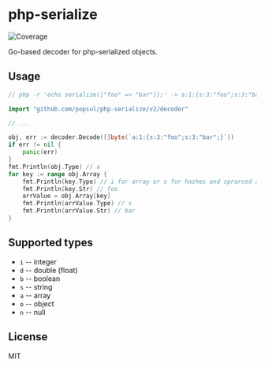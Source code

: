 # php-serialize
![Coverage](https://img.shields.io/badge/Coverage-53.9%25-yellow)

Go-based decoder for php-serialized objects.

## Usage

```go
// php -r 'echo serialize(["foo" => "bar"]);' -> a:1:{s:3:"foo";s:3:"bar";}

import "github.com/popsul/php-serialize/v2/decoder"

// ...

obj, err := decoder.Decode([]byte(`a:1:{s:3:"foo";s:3:"bar";}`))
if err != nil {
    panic(err)
}
fmt.Println(obj.Type) // a
for key := range obj.Array {
    fmt.Println(key.Type) // i for array or s for hashes and sprarced arrays
    fmt.Println(key.Str) // foo
    arrValue = obj.Array[key]
    fmt.Println(arrValue.Type) // s
    fmt.Println(arrValue.Str) // bar
}
```

## Supported types

* `i` -- integer
* `d` -- double (float)
* `b` -- boolean
* `s` -- string
* `a` -- array
* `o` -- object
* `n` -- null

## License

MIT
